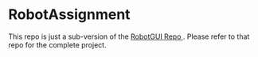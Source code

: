 # RobotAssignment
This repo is just a sub-version of the <a href="https://github.com/PreetPatel/RobotGUI"> RobotGUI Repo </a>. Please refer to that repo for the complete project.
